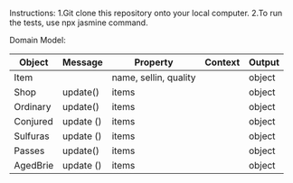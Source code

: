 Instructions:
1.Git clone this repository onto your local computer.
2.To run the tests, use npx jasmine command.


Domain Model:

| Object   | Message   | Property              | Context | Output |
|----------|-----------|-----------------------|---------|--------|
| Item     |           | name, sellin, quality |         | object |
| Shop     | update()  | items                 |         | object |
| Ordinary | update()  | items                 |         | object |
| Conjured | update () | items                 |         | object |
| Sulfuras | update () | items                 |         | object |
| Passes   | update()  | items                 |         | object |
| AgedBrie | update () | items                 |         | object |
